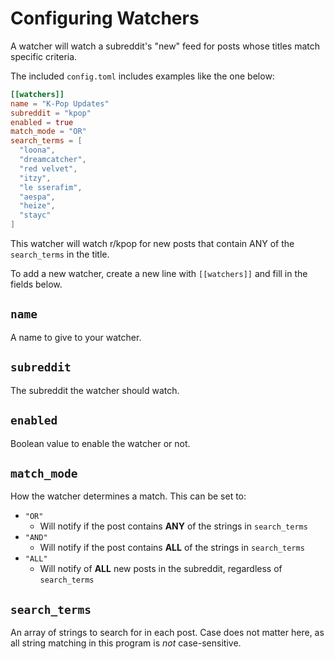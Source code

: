 # Configuring Watchers
A watcher will watch a subreddit's "new" feed for posts whose titles match specific criteria.

The included `config.toml` includes examples like the one below:
```toml
[[watchers]]
name = "K-Pop Updates"
subreddit = "kpop"
enabled = true
match_mode = "OR"
search_terms = [
  "loona",
  "dreamcatcher",
  "red velvet",
  "itzy",
  "le sserafim",
  "aespa",
  "heize",
  "stayc"
]
```
This watcher will watch r/kpop for new posts that contain ANY of the `search_terms` in the title.


To add a new watcher, create a new line with `[[watchers]]` and fill in the fields below.

## `name`
A name to give to your watcher.

## `subreddit`
The subreddit the watcher should watch.

## `enabled`
Boolean value to enable the watcher or not.

## `match_mode`
How the watcher determines a match. This can be set to:
- `"OR"`
    - Will notify if the post contains **ANY** of the strings in `search_terms`
- `"AND"`
    - Will notify if the post contains **ALL** of the strings in `search_terms`
- `"ALL"`
    - Will notify of **ALL** new posts in the subreddit, regardless of `search_terms`

## `search_terms`
An array of strings to search for in each post. Case does not matter here, as all string matching in this program is *not* case-sensitive.